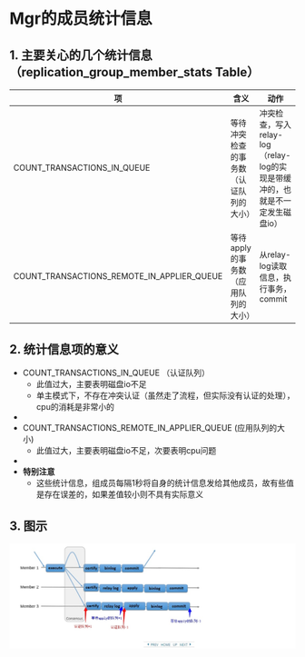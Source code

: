 # Mgr的成员统计信息

## 1. 主要关心的几个统计信息（replication_group_member_stats Table）
  
| 项                                         | 含义                                   | 动作                                                                         |
| ------------------------------------------ | -------------------------------------- | ---------------------------------------------------------------------------- |
| COUNT_TRANSACTIONS_IN_QUEUE                | 等待冲突检查的事务数（认证队列的大小） | 冲突检查，写入relay-log（relay-log的实现是带缓冲的，也就是不一定发生磁盘io） |
| COUNT_TRANSACTIONS_REMOTE_IN_APPLIER_QUEUE | 等待apply的事务数（应用队列的大小）    | 从relay-log读取信息，执行事务，commit                                        |

## 2. 统计信息项的意义

- COUNT_TRANSACTIONS_IN_QUEUE   （认证队列）
  - 此值过大，主要表明磁盘io不足
  - 单主模式下，不存在冲突认证（虽然走了流程，但实际没有认证的处理），cpu的消耗是非常小的
- </br>
- COUNT_TRANSACTIONS_REMOTE_IN_APPLIER_QUEUE (应用队列的大小)
  - 此值过大，主要表明磁盘io不足，次要表明cpu问题
- </br>
- **特别注意**
  - 这些统计信息，组成员每隔1秒将自身的统计信息发给其他成员，故有些值是存在误差的，如果差值较小则不具有实际意义
  
## 3. 图示

![dd](./mgr监控-res/1.jpg)

